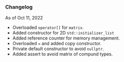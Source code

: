 ### Changelog
As of Oct 11, 2022
- Overloaded `operator[]` for `matrix`.
- Added constructor for 2D `std::initializer_list`
- Added reference counter for memory management.
- Overloaded `=` and added copy constructor.
- Private default constructor to avoid `nullptr`.
- Added assert to avoid matrix of compund types.
